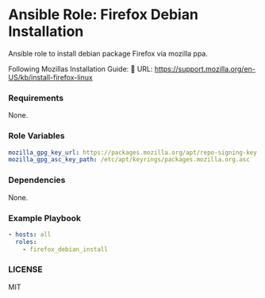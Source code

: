 # Ansible Role: Firefox Debian Installation

Ansible role to install debian package Firefox via mozilla ppa.

Following Mozillas Installation Guide:
🔗 URL: https://support.mozilla.org/en-US/kb/install-firefox-linux

### Requirements
None.

### Role Variables
```YAML
mozilla_gpg_key_url: https://packages.mozilla.org/apt/repo-signing-key.gpg
mozilla_gpg_asc_key_path: /etc/apt/keyrings/packages.mozilla.org.asc
```


### Dependencies
None.

### Example Playbook
```YAML
- hosts: all
  roles:
    - firefox_debian_install
```

### LICENSE
MIT
